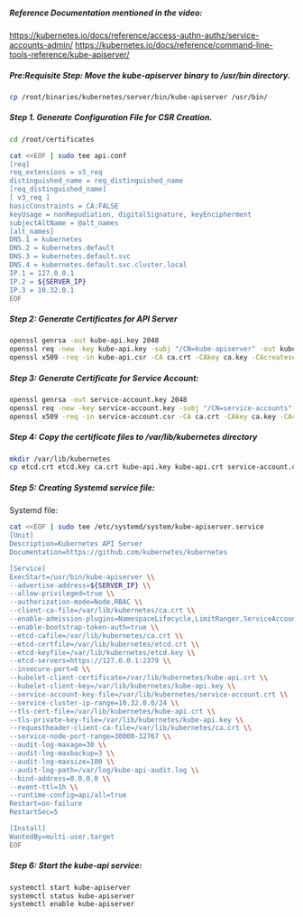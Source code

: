 ##### Reference Documentation mentioned in the video:

https://kubernetes.io/docs/reference/access-authn-authz/service-accounts-admin/
https://kubernetes.io/docs/reference/command-line-tools-reference/kube-apiserver/

##### Pre:Requisite Step: Move the kube-apiserver binary to /usr/bin directory.

```sh
cp /root/binaries/kubernetes/server/bin/kube-apiserver /usr/bin/
```

##### Step 1. Generate Configuration File for CSR Creation.
```sh
cd /root/certificates
```
```sh
cat <<EOF | sudo tee api.conf
[req]
req_extensions = v3_req
distinguished_name = req_distinguished_name
[req_distinguished_name]
[ v3_req ]
basicConstraints = CA:FALSE
keyUsage = nonRepudiation, digitalSignature, keyEncipherment
subjectAltName = @alt_names
[alt_names]
DNS.1 = kubernetes
DNS.2 = kubernetes.default
DNS.3 = kubernetes.default.svc
DNS.4 = kubernetes.default.svc.cluster.local
IP.1 = 127.0.0.1
IP.2 = ${SERVER_IP}
IP.3 = 10.32.0.1
EOF
```
##### Step 2: Generate Certificates for API Server
```sh
openssl genrsa -out kube-api.key 2048
openssl req -new -key kube-api.key -subj "/CN=kube-apiserver" -out kube-api.csr -config api.conf
openssl x509 -req -in kube-api.csr -CA ca.crt -CAkey ca.key -CAcreateserial  -out kube-api.crt -extensions v3_req -extfile api.conf -days 1000
```
##### Step 3: Generate Certificate for Service Account:
```sh
openssl genrsa -out service-account.key 2048
openssl req -new -key service-account.key -subj "/CN=service-accounts" -out service-account.csr
openssl x509 -req -in service-account.csr -CA ca.crt -CAkey ca.key -CAcreateserial  -out service-account.crt -days 100
```

##### Step 4: Copy the certificate files to /var/lib/kubernetes directory
```sh
mkdir /var/lib/kubernetes
cp etcd.crt etcd.key ca.crt kube-api.key kube-api.crt service-account.crt service-account.key /var/lib/kubernetes
```
##### Step 5: Creating Systemd service file:

Systemd file:
```sh
cat <<EOF | sudo tee /etc/systemd/system/kube-apiserver.service
[Unit]
Description=Kubernetes API Server
Documentation=https://github.com/kubernetes/kubernetes

[Service]
ExecStart=/usr/bin/kube-apiserver \\
--advertise-address=${SERVER_IP} \\
--allow-privileged=true \\
--authorization-mode=Node,RBAC \\
--client-ca-file=/var/lib/kubernetes/ca.crt \\
--enable-admission-plugins=NamespaceLifecycle,LimitRanger,ServiceAccount,DefaultStorageClass,DefaultTolerationSeconds,NodeRestriction,MutatingAdmissionWebhook,ValidatingAdmissionWebhook,ResourceQuota \\
--enable-bootstrap-token-auth=true \\
--etcd-cafile=/var/lib/kubernetes/ca.crt \\
--etcd-certfile=/var/lib/kubernetes/etcd.crt \\
--etcd-keyfile=/var/lib/kubernetes/etcd.key \\
--etcd-servers=https://127.0.0.1:2379 \\
--insecure-port=0 \\
--kubelet-client-certificate=/var/lib/kubernetes/kube-api.crt \\
--kubelet-client-key=/var/lib/kubernetes/kube-api.key \\
--service-account-key-file=/var/lib/kubernetes/service-account.crt \\
--service-cluster-ip-range=10.32.0.0/24 \\
--tls-cert-file=/var/lib/kubernetes/kube-api.crt \\
--tls-private-key-file=/var/lib/kubernetes/kube-api.key \\
--requestheader-client-ca-file=/var/lib/kubernetes/ca.crt \\
--service-node-port-range=30000-32767 \\
--audit-log-maxage=30 \\
--audit-log-maxbackup=3 \\
--audit-log-maxsize=100 \\
--audit-log-path=/var/log/kube-api-audit.log \\
--bind-address=0.0.0.0 \\
--event-ttl=1h \\
--runtime-config=api/all=true
Restart=on-failure
RestartSec=5

[Install]
WantedBy=multi-user.target
EOF
```
##### Step 6: Start the kube-api service:
```sh
systemctl start kube-apiserver
systemctl status kube-apiserver
systemctl enable kube-apiserver
```
